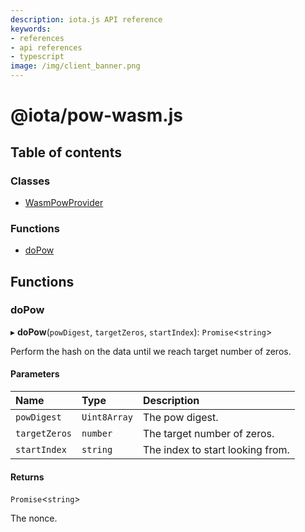 ```yaml
---
description: iota.js API reference
keywords:
- references
- api references
- typescript
image: /img/client_banner.png
---
```

# @iota/pow-wasm.js

## Table of contents

### Classes

- [WasmPowProvider](classes/WasmPowProvider.md)

### Functions

- [doPow](api_ref.md#dopow)

## Functions

### doPow

▸ **doPow**(`powDigest`, `targetZeros`, `startIndex`): `Promise`<`string`\>

Perform the hash on the data until we reach target number of zeros.

#### Parameters

| Name | Type | Description |
| :------ | :------ | :------ |
| `powDigest` | `Uint8Array` | The pow digest. |
| `targetZeros` | `number` | The target number of zeros. |
| `startIndex` | `string` | The index to start looking from. |

#### Returns

`Promise`<`string`\>

The nonce.
